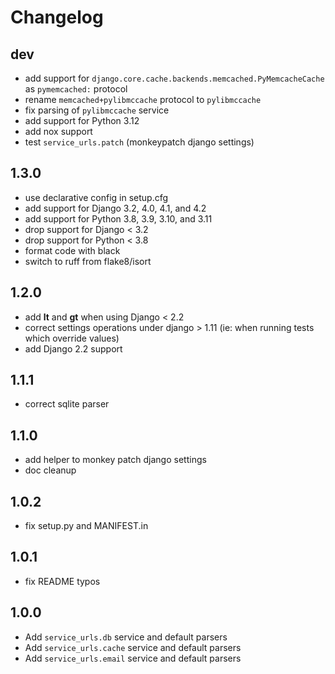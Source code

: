 # Changelog

## dev

* add support for `django.core.cache.backends.memcached.PyMemcacheCache` as `pymemcached:` protocol
* rename `memcached+pylibmccache` protocol to `pylibmccache`
* fix parsing of `pylibmccache` service
* add support for Python 3.12
* add nox support
* test `service_urls.patch` (monkeypatch django settings)

## 1.3.0

* use declarative config in setup.cfg
* add support for Django 3.2, 4.0, 4.1, and 4.2
* add support for Python 3.8, 3.9, 3.10, and 3.11
* drop support for Django < 3.2
* drop support for Python < 3.8
* format code with black
* switch to ruff from flake8/isort

## 1.2.0

* add __lt__ and __gt__ when using Django < 2.2
* correct settings operations under django > 1.11 (ie: when running tests which override values)
* add Django 2.2 support

## 1.1.1

* correct sqlite parser

## 1.1.0

* add helper to monkey patch django settings
* doc cleanup

## 1.0.2

* fix setup.py and MANIFEST.in

## 1.0.1

* fix README typos

## 1.0.0

* Add `service_urls.db` service and default parsers
* Add `service_urls.cache` service and default parsers
* Add `service_urls.email` service and default parsers
